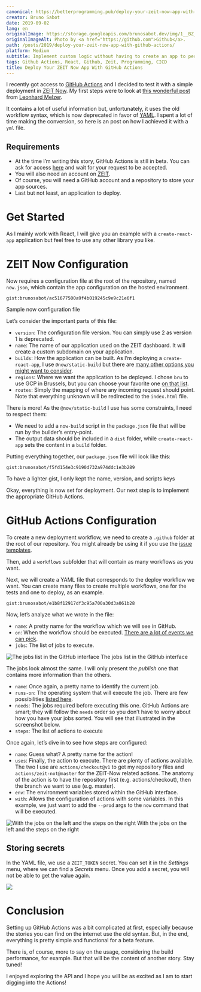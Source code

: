 ```yaml
---
canonical: https://betterprogramming.pub/deploy-your-zeit-now-app-with-github-actions-ca3977806b40
creator: Bruno Sabot
date: 2019-09-02
lang: en
originalImage: https://storage.googleapis.com/brunosabot.dev/img/1__BZ__jv__xjX__FfJR5fQH__6UQ
originalImageAlt: Photo by <a href="https://github.com">Github</a>.
path: /posts/2019/deploy-your-zeit-now-app-with-github-actions/
platform: Medium
subtitle: Implement custom logic without having to create an app to perform a task
tags: Github Actions, React, Github, Zeit, Programming, CICD
title: Deploy Your ZEIT Now App With GitHub Actions
---
```


I recently got access to [GitHub Actions](https://github.com/features/actions) and I decided to test it with a simple deployment in [ZEIT Now](https://zeit.co/home). My first steps were to look at [this wonderful post](https://medium.com/peerigon/how-to-continuously-deploy-a-cra-using-github-actions-and-zeit-f7bbd3b60da3) from [Leonhard Melzer](https://medium.com/@leomelzer).

It contains a lot of useful information but, unfortunately, it uses the old workflow syntax, which is now deprecated in favor of [YAML](https://yaml.org/). I spent a lot of time making the conversion, so here is an post on how I achieved it with a `yml` file.

## Requirements

- At the time I’m writing this story, GitHub Actions is still in beta. You can ask for access [here](https://github.com/features/actions) and wait for your request to be accepted.
- You will also need an account on [ZEIT](https://zeit.co/home).
- Of course, you will need a GitHub account and a repository to store your app sources.
- Last but not least, an application to deploy.

# Get Started

As I mainly work with React, I will give you an example with a `create-react-app` application but feel free to use any other library you like.

# ZEIT Now Configuration

Now requires a configuration file at the root of the repository, named `now.json`, which contain the app configuration on the hosted environment.

`gist:brunosabot/ac51677500a9f4b019245c9e9c21e6f1`

<figcaption>Sample now configuration file</figcaption>

Let’s consider the important parts of this file:

- `version`: The configuration file version. You can simply use 2 as version 1 is deprecated.
- `name`: The name of our application used on the ZEIT dashboard. It will create a custom subdomain on your application.
- `builds`: How the application can be built. As I’m deploying a `create-react-app`, I use `@now/static-build` but there are [many other options you might want to consider](https://zeit.co/docs/v2/advanced/builders).
- `regions`: Where we want the application to be deployed. I chose `bru` to use GCP in Brussels, but you can choose your favorite one [on that list](https://zeit.co/docs/v2/network/regions-and-providers).
- `routes`: Simply the mapping of where any incoming request should point. Note that everything unknown will be redirected to the `index.html` file.

There is more! As the `@now/static-build` I use has some constraints, I need to respect them:

- We need to add a `now-build` script in the `package.json` file that will be run by the builder’s entry-point.
- The output data should be included in a `dist` folder, while `create-react-app` sets the content in a `build` folder.

Putting everything together, our `package.json` file will look like this:

`gist:brunosabot/f5fd154e3c9190d732a974ddc1e3b289`

<figcaption>To have a lighter gist, I only kept the name, version, and scripts keys</figcaption>

Okay, everything is now set for deployment. Our next step is to implement the appropriate GitHub Actions.

# GitHub Actions Configuration

To create a new deployment workflow, we need to create a `.github` folder at the root of our repository. You might already be using it if you use the [issue templates](https://help.github.com/en/articles/creating-issue-templates-for-your-repository).

Then, add a `workflows` subfolder that will contain as many workflows as you want.

Next, we will create a YAML file that corresponds to the deploy workflow we want. You can create many files to create multiple workflows, one for the tests and one to deploy, as an example.

`gist:brunosabot/e1b8f12917df3c95a700a30d3a061b28`

Now, let’s analyze what we wrote in the file:

- `name`: A pretty name for the workflow which we will see in GitHub.
- `on`: When the workflow should be executed. [There are a lot of events we can pick](https://help.github.com/en/articles/events-that-trigger-workflows).
- `jobs`: The list of jobs to execute.

![The jobs list in the GitHub interface](https://storage.googleapis.com/brunosabot.dev/img/1__AQRdaWkdiS5gB4uakwD6fg.png)
The jobs list in the GitHub interface

The jobs look almost the same. I will only present the _publish_ one that contains more information than the others.

- `name`: Once again, a pretty name to identify the current job.
- `runs-on`: The operating system that will execute the job. There are few possibilities [listed here](https://help.github.com/en/articles/workflow-syntax-for-github-actions#jobsjob_idruns-on).
- `needs`: The jobs required before executing this one. GitHub Actions are smart; they will follow the `needs` order so you don’t have to worry about how you have your jobs sorted. You will see that illustrated in the screenshot below.
- `steps`: The list of actions to execute

Once again, let’s dive in to see how steps are configured:

- `name`: Guess what? A pretty name for the action!
- `uses`: Finally, the action to execute. There are plenty of actions available. The two I use are `actions/checkout@v1` to get my repository files and `actions/zeit-not@master` for the ZEIT-Now related actions. The anatomy of the action is to have the repository first (e.g. actions/checkout), then the branch we want to use (e.g. master).
- `env`: The environment variables stored within the GitHub interface.
- `with`: Allows the configuration of actions with some variables. In this example, we just want to add the `--prod` args to the `now` command that will be executed.

![With the jobs on the left and the steps on the right](https://storage.googleapis.com/brunosabot.dev/img/1__Tb____ZlqkA42Z6dtscs1cew.png)
With the jobs on the left and the steps on the right

## Storing secrets

In the YAML file, we use a `ZEIT_TOKEN` secret. You can set it in the _Settings_ menu, where we can find a _Secrets_ menu. Once you add a secret, you will not be able to get the value again.

![](https://storage.googleapis.com/brunosabot.dev/img/1__Ix__D9z26HYO0D8Qtt3V99g.png)

# Conclusion

Setting up GitHub Actions was a bit complicated at first, especially because the stories you can find on the internet use the old syntax. But, in the end, everything is pretty simple and functional for a beta feature.

There is, of course, more to say on the usage, considering the build performance, for example. But that will be the content of another story. Stay tuned!

I enjoyed exploring the API and I hope you will be as excited as I am to start digging into the Actions!
